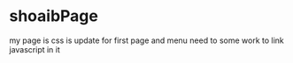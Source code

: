 # shoaibPage

my page is 
css is update for first page and menu need to some work to link javascript in it

